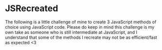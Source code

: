 # JSRecreated
The following is a little challenge of mine to create 3 JavaScript methods of choice using JavaScript code. Please do keep in mind this challenge is my own take as someone who is still intermediate at JavaScript, and I understand that some of the methods I recreate may not be as efficient/fast as expected <3
